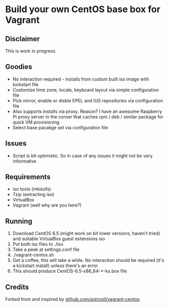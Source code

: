# Build your own CentOS base box for Vagrant

## Disclaimer

This is work in progress.

## Goodies

* No interaction required - installs from custom built iso image with kickstart file
* Customize time zone, locale, keyboard layout via simple configuration file
* Pick mirror, enable or disble EPEL and IUS repositories via configuration file
* Also supports installs via proxy. Reason? I have an awesome Raspberry Pi proxy server in the corner that caches rpm / deb / similar package for quick VM provisioning
* Select base pacakge set via configuration file

## Issues

* Script is bit optimistic. So in case of any issues it might not be very informative

## Requirements

* iso tools (mkisofs)
* 7zip (extracting iso)
* VirtualBox
* Vagrant (well why are you here?)

## Running

1. Download CentOS 6.5 (might work on bit lower versions, haven't tried) and suitable VirtualBox guest extensions iso
2. Put both iso files to ./iso
3. Take a peek at settings.conf file
4. ./vagrant-centos.sh
5. Get a coffee, this will take a while. No interaction should be required (it's a kickstart install) unless there's an error
6. This should produce CentOS-6.5-x86_64-*-ks.box file

## Credits

Forked from and inspired by [github.com/astrostl/vagrant-centos](http://github.com/astrostl/vagrant-centos).

